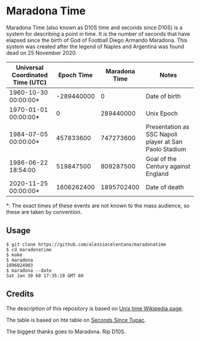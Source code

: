 # Maradona Time
Maradona Time (also known as D10S time and seconds since D10S) is a system for describing a point in time. It is the number of seconds that have elapsed since the birth of God of Football Diego Armando Maradona. This system was created after the legend of Naples and Argentina was found dead on 25 November 2020.

| Universal Coordinated Time (UTC) | Epoch Time | Maradona Time | Notes                                                  |
| -------------------------------- | ---------- | ------------- | ------------------------------------------------------ |
| 1960-10-30 00:00:00*             | -289440000 | 0             | Date of birth                                          |
| 1970-01-01 00:00:00*             | 0          | 289440000     | Unix Epoch                                             |
| 1984-07-05 00:00:00*             | 457833600  | 747273600     | Presentation as SSC Napoli player at San Paolo Stadium |
| 1986-06-22 18:54:00              | 519847500  | 809287500     | Goal of the Century against England                    |
| 2020-11-25 00:00:00*             | 1606262400 | 1895702400    | Date of death                                          |

\*: The exact times of these events are not known to the mass audience, so these are taken by convention.

## Usage
```
$ git clone https://github.com/alessiocelentano/maradonatime
$ cd maradonatime
$ make
$ maradona
1896024903
$ maradona --date
Sat Jan 30 60 17:35:19 GMT 60
```

## Credits
The description of this repository is based on [Unix time Wikipedia page](https://en.wikipedia.org/wiki/Unix_time).

The table is based on hte table on [Seconds Since Tupac](https://github.com/tupactime/secondssincetupac.com).

The biggest thanks goes to Maradona. Rip D10S.
